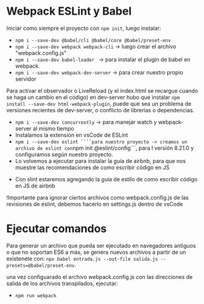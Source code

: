 # Webpack ESLint y Babel

Iniciar como siempre el proyecto con ```npm init```, luego instalar:

*  ```npm i --save-dev @babel/cli @babel/core @babel/preset-env ```
* ```npm i --save-dev webpack webpack-cli``` -> luego crear el archivo "webpack.config.js"
* ``` npm i --save-dev babel-loader  ``` -> para instalar el plugin de babel en webpack.
* ``` npm i --save-dev webpack-dev-server ``` -> para crear nuestro propio servidor

Para activar el observador o LiveReload (y el index.html se recargue cuando se haga un cambio en el código) en dev-server hubo que instalar ``` npm install --save-dev html-webpack-plugin ```, puede que sea un problema de versiones recientes de dev-server, o conflicto de librerías o dependencias. 

* ``` npm i --save-dev concurrently ``` -> para manejar watch y webpack-server al mismo tiempo
* Instalamos la extensión en vsCode de ESLint
* ``` npm i --save-dev eslint ````para nuestro proyecto -> creamos un archivo de eslint con ```npm init @eslint/config```, para l versión 8.21.0 y configuramos según nuestro proyecto. 
* Lo volvemos a ejecutar para instalar la guía de airbnb, para que nos muestre las recomendaciones
de como escribir código en JS

- Con slint estaremos agregando la guía de estilo de como escribir código en JS de airbnb

!Importante para ignorar ciertos archivos como webpack.config.js de las revisiones de eslint, debemos hacerlo en settings.js dentro de vsCode




# Ejecutar comandos

Para generar un archivo que pueda ser ejecutado en navegadores antiguos o que no soportan ES6 a más, se genera nuevos archivos a partir de un existenete con: ```npx babel entrada.js --out-file salida.js --presets=@babel/preset-env```.

una vez configuarado el archivo webpack.config.js con las direcciones de salida de los archivos transpilados, ejecutar:
* ```npm run webpack```

